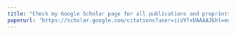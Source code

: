 ```yaml
---
title: "Check my Google Scholar page for all publications and preprints."
paperurl: 'https://scholar.google.com/citations?user=iiVVfxUAAAAJ&hl=en'
---
```

